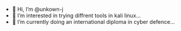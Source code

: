 - 👋 Hi, I’m @unkown-j
- 👀 I’m interested in trying diffrent tools in kali linux...
- 🌱 I’m currently doing an international diploma in cyber defence...


<!---
unkown-j/unkown-j is a ✨ special ✨ repository because its `README.md` (this file) appears on your GitHub profile.
You can click the Preview link to take a look at your changes.
--->
